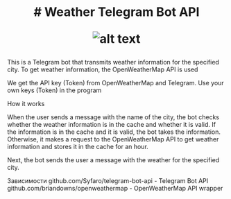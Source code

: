 <h1 align="center">
# Weather Telegram Bot API

![alt text](https://media.giphy.com/media/v1.Y2lkPTc5MGI3NjExYzE4M2Y0MzAwMzBmY2IzNDIzNDQ0ZWE1YzMxMDk5OWE4NmJiM2YyMyZjdD1n/qemJG3Zif4NZE6miJ7/giphy.gif)
</h1>

This is a Telegram bot that transmits weather information for the specified city. To get weather information, the OpenWeatherMap API is used

We get the API key (Token) from OpenWeatherMap and Telegram.
Use your own keys (Token) in the program

How it works

When the user sends a message with the name of the city, the bot checks whether the weather information is in the cache and whether it is valid. If the information is in the cache and it is valid, the bot takes the information. Otherwise, it makes a request to the OpenWeatherMap API to get weather information and stores it in the cache for an hour.

Next, the bot sends the user a message with the weather for the specified city.

Зависимости 
github.com/Syfaro/telegram-bot-api - Telegram Bot API
github.com/briandowns/openweathermap - OpenWeatherMap API wrapper
